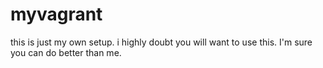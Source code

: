 myvagrant
=========

this is just my own setup. i highly doubt you will want to use this. I'm sure you can do better than me.
